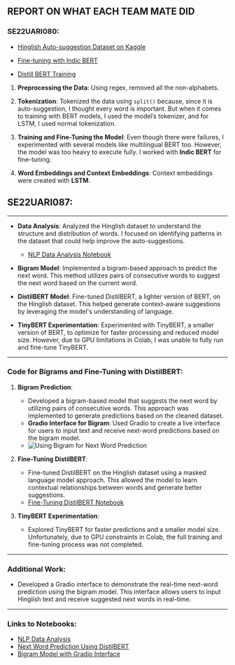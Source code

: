 ## REPORT ON WHAT EACH TEAM MATE DID

### SE22UARI080:

- [Hinglish Auto-suggestion Dataset on Kaggle](https://www.kaggle.com/datasets/bhuvanavijaya/nlp-autosuggestion)

- [Fine-tuning with Indic BERT](https://github.com/harshithamadarapu/Team16_Hinglish-Auto-suggestions/blob/main/FineTuneing(indic%20bert%20).ipynb)

- [Distill BERT Training](https://github.com/harshithamadarapu/Team16_Hinglish-Auto-suggestions/blob/main/distill%20bert(train)%20.ipynb)

1. **Preprocessing the Data**: Using regex, removed all the non-alphabets.

2. **Tokenization**: Tokenized the data using `split()` because, since it is auto-suggestion, I thought every word is important. But when it comes to training with BERT models, I used the model’s tokenizer, and for LSTM, I used normal tokenization.

3. **Training and Fine-Tuning the Model**: Even though there were failures, I experimented with several models like multilingual BERT too. However, the model was too heavy to execute fully. I worked with **Indic BERT** for fine-tuning.

4. **Word Embeddings and Context Embeddings**: Context embeddings were created with **LSTM**.






## SE22UARI087:



---

- **Data Analysis**: Analyzed the Hinglish dataset to understand the structure and distribution of words. I focused on identifying patterns in the dataset that could help improve the auto-suggestions.
  - [NLP Data Analysis Notebook](https://github.com/harshithamadarapu/Team16_Hinglish-Auto-suggestions/blob/main/NLP_DataAnalysis.ipynb)

- **Bigram Model**: Implemented a bigram-based approach to predict the next word. This method utilizes pairs of consecutive words to suggest the next word based on the current word.

- **DistilBERT Model**: Fine-tuned DistilBERT, a lighter version of BERT, on the Hinglish dataset. This helped generate context-aware suggestions by leveraging the model's understanding of language.

- **TinyBERT Experimentation**: Experimented with TinyBERT, a smaller version of BERT, to optimize for faster processing and reduced model size. However, due to GPU limitations in Colab, I was unable to fully run and fine-tune TinyBERT.

---

### Code for Bigrams and Fine-Tuning with DistilBERT:

1. **Bigram Prediction**:
   - Developed a bigram-based model that suggests the next word by utilizing pairs of consecutive words. This approach was implemented to generate predictions based on the cleaned dataset.
   - **Gradio Interface for Bigram**: Used Gradio to create a live interface for users to input text and receive next-word predictions based on the bigram model.
   - ![Using Bigram for Next Word Prediction](https://raw.githubusercontent.com/harshithamadarapu/Team16_Hinglish-Auto-suggestions/a7b8da4a2ce4088c0ac00eeeac5a0c97da1cc30d/Using%20bigram%20for%20next%20word%20prediction_gradio.jpeg)

2. **Fine-Tuning DistilBERT**:
   - Fine-tuned DistilBERT on the Hinglish dataset using a masked language model approach. This allowed the model to learn contextual relationships between words and generate better suggestions.
   - [Fine-Tuning DistilBERT Notebook](https://github.com/harshithamadarapu/Team16_Hinglish-Auto-suggestions/blob/main/nextwordusingdistilbert.ipynb)

3. **TinyBERT Experimentation**:
   - Explored TinyBERT for faster predictions and a smaller model size. Unfortunately, due to GPU constraints in Colab, the full training and fine-tuning process was not completed.

---

### Additional Work:
- Developed a Gradio interface to demonstrate the real-time next-word prediction using the bigram model. This interface allows users to input Hinglish text and receive suggested next words in real-time.

---

### Links to Notebooks:

- [NLP Data Analysis](https://github.com/harshithamadarapu/Team16_Hinglish-Auto-suggestions/blob/main/NLP_DataAnalysis.ipynb)
- [Next Word Prediction Using DistilBERT](https://github.com/harshithamadarapu/Team16_Hinglish-Auto-suggestions/blob/main/nextwordusingdistilbert.ipynb)
- [Bigram Model with Gradio Interface](https://github.com/harshithamadarapu/Team16_Hinglish-Auto-suggestions/blob/main/bigram_gradio.ipynb)


